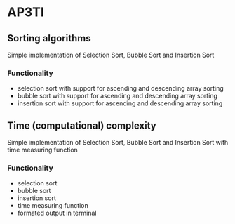 # AP3TI

## Sorting algorithms
Simple implementation of Selection Sort, Bubble Sort and Insertion Sort

### Functionality
- selection sort with support for ascending and descending array sorting
- bubble sort with support for ascending and descending array sorting
- insertion sort with support for ascending and descending array sorting



## Time (computational) complexity
Simple implementation of Selection Sort, Bubble Sort and Insertion Sort with time measuring function

### Functionality
- selection sort
- bubble sort
- insertion sort
- time measuring function
- formated output in terminal
